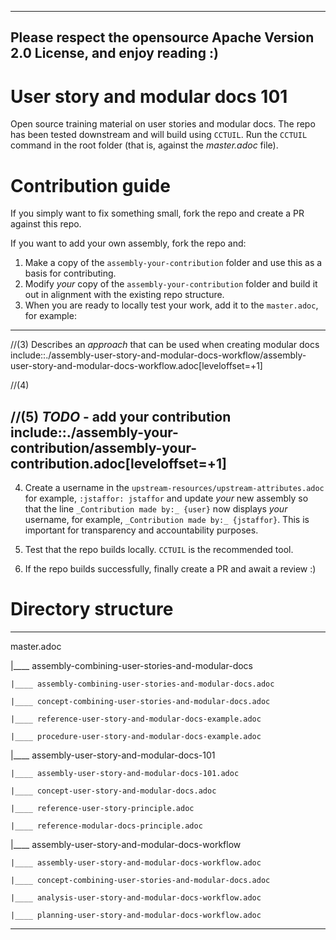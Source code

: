 
----
Please respect the opensource Apache Version 2.0 License, and enjoy reading :)
----

# User story and modular docs 101
Open source training material on user stories and modular docs.
The repo has been tested downstream and will build using `CCTUIL`. Run the `CCTUIL` command in the root folder (that is, against the *master.adoc* file).

# Contribution guide

If you simply want to fix something small, fork the repo and create a PR against this repo.

If you want to add your own assembly, fork the repo and:

1) Make a copy of the `assembly-your-contribution` folder and use this as a basis for contributing.
2) Modify _your_ copy of the `assembly-your-contribution` folder and build it out in alignment with the existing repo structure.
3) When you are ready to locally test your work, add it to the `master.adoc`, for example:
----
//(3) Describes an *approach* that can be used when creating modular docs
include::./assembly-user-story-and-modular-docs-workflow/assembly-user-story-and-modular-docs-workflow.adoc[leveloffset=+1]

//(4) <Enter a one-liner that describes the purpose of your assembly>
<Include your assembly here>

//(5) ***TODO*** - add your contribution
include::./assembly-your-contribution/assembly-your-contribution.adoc[leveloffset=+1]
----
4) Create a username in the `upstream-resources/upstream-attributes.adoc` for example, `:jstaffor: jstaffor` and update _your_
new assembly so that the line `_Contribution made by:_ {user}` now displays _your_ username, for example, `_Contribution made by:_ {jstaffor}`. This is important for transparency and accountability purposes.

5) Test that the repo builds locally. `CCTUIL` is the recommended tool.

6) If the repo builds successfully, finally create a PR and await a review :)

# Directory structure

----
master.adoc

  |____ assembly-combining-user-stories-and-modular-docs

    |____ assembly-combining-user-stories-and-modular-docs.adoc

    |____ concept-combining-user-stories-and-modular-docs.adoc

    |____ reference-user-story-and-modular-docs-example.adoc

    |____ procedure-user-story-and-modular-docs-example.adoc

  |____ assembly-user-story-and-modular-docs-101

    |____ assembly-user-story-and-modular-docs-101.adoc

    |____ concept-user-story-and-modular-docs.adoc

    |____ reference-user-story-principle.adoc

    |____ reference-modular-docs-principle.adoc

  |____ assembly-user-story-and-modular-docs-workflow

    |____ assembly-user-story-and-modular-docs-workflow.adoc

    |____ concept-combining-user-stories-and-modular-docs.adoc

    |____ analysis-user-story-and-modular-docs-workflow.adoc

    |____ planning-user-story-and-modular-docs-workflow.adoc

----
